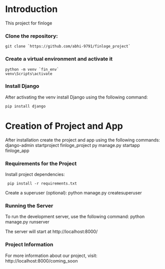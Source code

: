 # Introduction

This project for finloge

### Clone the repository:

    git clone `https://github.com/abhi-9791/finloge_project`

### Create a virtual environment and activate it
    python -m venv `fin_env`
    venv\Scripts\activate

### Install Django

After activating the venv install Django using the following command:

    pip install django

# Creation of Project and App

After installation create the project and app using the following commands:
        django-admin startproject finloge_project
        py manage.py startapp finloge_app

### Requirements for the Project

Install project dependencies:

     pip install -r requirements.txt

Create a superuser (optional):
    python manage.py createsuperuser

### Running the Server

To run the development server, use the following command:
    python manage.py runserver

The server will start at http://localhost:8000/

### Project Information

For more information about our project, visit:
    http://localhost:8000/coming_soon
